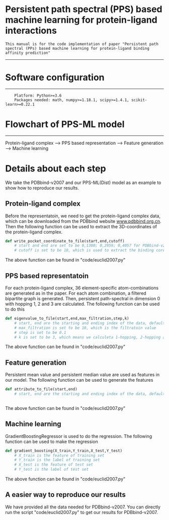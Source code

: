 Persistent path spectral (PPS) based machine learning for protein-ligand interactions
====
    This manual is for the code implementation of paper "Persistent path spectral (PPs) based machine learning for protein-ligand binding affinity prediction"
    
****

# Software configuration
---
        Platform: Python>=3.6
        Packages needed: math, numpy>=1.18.1, scipy>=1.4.1, scikit-learn>=0.22.1

# Flowchart of PPS-ML model
---
Protein-ligand complex  -->  PPS based representation  -->   Feature generation  -->  Machine learning 
# Details about each step
We take the PDBbind-v2007 and our PPS-ML(Dist) model as an example to show how to reproduce our results.  
## Protein-ligand complex
Before the representatoin, we need to get the protein-ligand complex data, which can be downloaded from the PDBbind website www.pdbbind.org.cn. Then the following function can be used to extract the 3D-coordinates of the protein-ligand complex.
```python
def write_pocket_coordinate_to_file(start,end,cutoff)
    # start and end are set to be 0,1300; 0,2959; 0,4057 for PDBbind-v2007, PDBbind-v2013 and PDBbind-v2016 respectively
    # cutoff is set to be 10, which is used to extract the binding core region

```
The above function can be found in "code/euclid2007.py"

## PPS based representatoin
For each protein-ligand complex, 36 element-specific atom-combinations are generated as in the paper. For each atom combination, a filtered bipartite graph is generated. Then, persistent path-spectral in dimension 0 with hopping 1, 2 and 3 are calculated.
The following function can be used to do this
```python
def eigenvalue_to_file(start,end,max_filtration,step,k)
    # start, end are the starting and ending index of the data, default are 0,1300; 0,2959; 0,4057 for PDBbind-v2007, PDBbind-v2013 and PDBbind-v2016 respectively.
    # max_filtration is set to be 10, which is the filtratoin value
    # step is set to be 0.1
    # k is set to be 3, which means we calculeta 1-hopping, 2-hopping and 3-hopping

```
The above function can be found in "code/euclid2007.py"

## Feature generation
Persistent mean value and persistent median value are used as features in our model. The following function can be used to generate the features
```python
def attribute_to_file(start,end)
    # start, end are the starting and ending index of the data, default are 0,1300; 0,2959; 0,4057 for PDBbind-v2007, PDBbind-v2013 and PDBbind-v2016 respectively.
    

```
The above function can be found in "code/euclid2007.py"

## Machine learning
GradientBoostingRegressor is used to do the regression. The following function can be used to make the regression
```python
def gradient_boosting(X_train,Y_train,X_test,Y_test)
    # X_train is the feature of training set
    # Y_train is the label of training set
    # X_test is the feature of test set
    # Y_test is the label of test set

```
The above function can be found in "code/euclid2007.py"

## A easier way to reproduce our results
We have provided all the data needed for PDBbind-v2007. You can directly run the script "code/euclid2007.py" to get our results for PDBbind-v2007.
